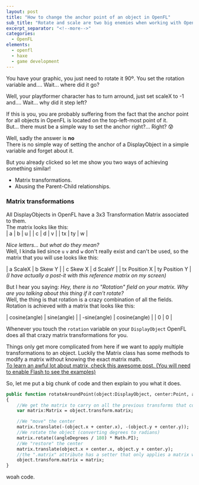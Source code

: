 ```yaml
---
layout: post
title: "How to change the anchor point of an object in OpenFL"
sub_title: "Rotate and scale are two big enemies when working with OpenFL"
excerpt_separator: "<!--more-->"
categories:
  - OpenFL
elements:
  - openfl
  - haxe
  - game development
---
```

You have your graphic, you just need to rotate it 90º. You set the rotation variable and.... Wait... where did it go?

Well, your playtformer character has to turn arround, just set scaleX to -1 and.... Wait... why did it step left?

If this is you, you are probably suffering from the fact that the anchor point for all objects in OpenFL is located on the top-left-most point of it.  
But... there must be a simple way to set the anchor right?... Right? 😰

<!--more-->

Well, sadly the answer is **no**  
There is no simple way of setting the anchor of a DisplayObject in a simple variable and forget about it.

But you already clicked so let me show you two ways of achieving something similar!
* Matrix transformations.
* Abusing the Parent-Child relationships.

### Matrix transformations
All DisplayObjects in OpenFL have a 3x3 Transformation Matrix associated to them.  
The matrix looks like this:  
|  a |  b | u |
|  c |  d | v |
| tx | ty | w |

*Nice letters... but what do they mean?*  
Well, I kinda lied since `u` `v` and `w` don't really exist and can't be used, so the matrix that you will use looks like this:

|    a ScaleX   |    b Skew Y   |
|    c Skew X   |    d ScaleY   |
| tx Position X | ty Position Y |
*(I have actually a post-it with this reference matrix on my screen)*

But I hear you saying: *Hey, there is no "Rotation" field on your matrix. Why are you talking about this thing if it can't rotate?*  
Well, the thing is that rotation is a crazy combination of all the fields. Rotation is achieved with a matrix that looks like this:

| cosine(angle) |  sine(angle)  |
|  -sine(angle) | cosine(angle) |
|       0       |       0       |

Whenever you touch the `rotation` variable on your `DisplayObject` OpenFL does all that crazy matrix transformations for you.

Things only get more complicated from here if we want to apply multiple transformations to an object. Luckily the Matrix class has some methods to modify a matrix without knowing the exact matrix math.  
[To learn an awful lot about matrix, check this awesome post. (You will need to enable Flash to see the examples)](http://www.senocular.com/flash/tutorials/transformmatrix/)   

So, let me put a big chunk of code and then explain to you what it does.
```haxe
public function rotateAroundPoint(object:DisplayObject, center:Point, angleDegrees:Float)
{
    //We get the matrix to carry on all the previous transforms that could be going on before this rotation
    var matrix:Matrix = object.transform.matrix; 

    //We "move" the center
    matrix.translate(-(object.x + center.x), -(object.y + center.y));
    //We rotate the object (converting degrees to radians)
    matrix.rotate((angleDegrees / 180) * Math.PI);
    //We "restore" the center
    matrix.translate(object.x + center.x, object.y + center.y);
    //the ".matrix" attribute has a setter that only applies a matrix when a new matrix is set.
    object.transform.matrix = matrix;
}
```

woah code.


